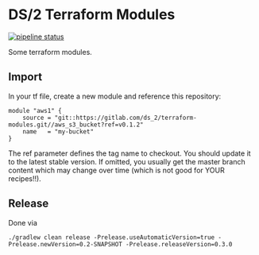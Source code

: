 # DS/2 Terraform Modules

[![pipeline status](https://gitlab.com/ds_2/terraform-modules/badges/develop/pipeline.svg)](https://gitlab.com/ds_2/terraform-modules/-/commits/develop)

Some terraform modules.

## Import

In your tf file, create a new module and reference this repository:

    module "aws1" {
        source = "git::https://gitlab.com/ds_2/terraform-modules.git//aws_s3_bucket?ref=v0.1.2"
        name   = "my-bucket"
    }

The ref parameter defines the tag name to checkout. You should update it to the latest stable version. If omitted, you usually get the master branch content which may change over time (which is not good for YOUR recipes!!).

## Release

Done via

    ./gradlew clean release -Prelease.useAutomaticVersion=true -Prelease.newVersion=0.2-SNAPSHOT -Prelease.releaseVersion=0.3.0
